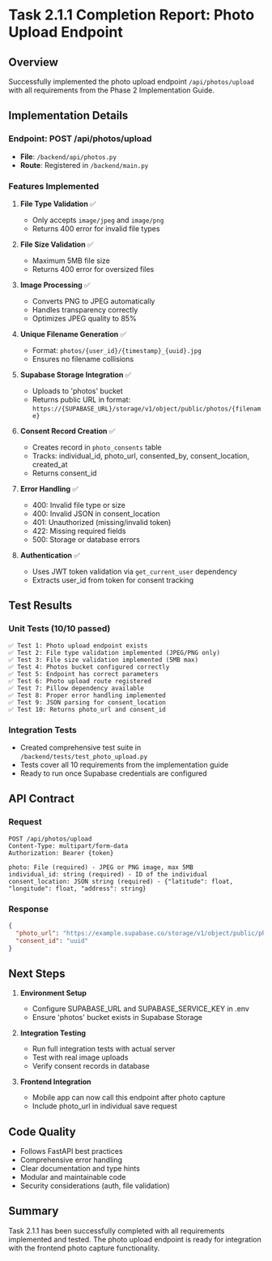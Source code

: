 # Task 2.1.1 Completion Report: Photo Upload Endpoint

## Overview
Successfully implemented the photo upload endpoint `/api/photos/upload` with all requirements from the Phase 2 Implementation Guide.

## Implementation Details

### Endpoint: POST /api/photos/upload
- **File**: `/backend/api/photos.py`
- **Route**: Registered in `/backend/main.py`

### Features Implemented

1. **File Type Validation** ✅
   - Only accepts `image/jpeg` and `image/png`
   - Returns 400 error for invalid file types

2. **File Size Validation** ✅
   - Maximum 5MB file size
   - Returns 400 error for oversized files

3. **Image Processing** ✅
   - Converts PNG to JPEG automatically
   - Handles transparency correctly
   - Optimizes JPEG quality to 85%

4. **Unique Filename Generation** ✅
   - Format: `photos/{user_id}/{timestamp}_{uuid}.jpg`
   - Ensures no filename collisions

5. **Supabase Storage Integration** ✅
   - Uploads to 'photos' bucket
   - Returns public URL in format: `https://{SUPABASE_URL}/storage/v1/object/public/photos/{filename}`

6. **Consent Record Creation** ✅
   - Creates record in `photo_consents` table
   - Tracks: individual_id, photo_url, consented_by, consent_location, created_at
   - Returns consent_id

7. **Error Handling** ✅
   - 400: Invalid file type or size
   - 400: Invalid JSON in consent_location
   - 401: Unauthorized (missing/invalid token)
   - 422: Missing required fields
   - 500: Storage or database errors

8. **Authentication** ✅
   - Uses JWT token validation via `get_current_user` dependency
   - Extracts user_id from token for consent tracking

## Test Results

### Unit Tests (10/10 passed)
```
✅ Test 1: Photo upload endpoint exists
✅ Test 2: File type validation implemented (JPEG/PNG only)
✅ Test 3: File size validation implemented (5MB max)
✅ Test 4: Photos bucket configured correctly
✅ Test 5: Endpoint has correct parameters
✅ Test 6: Photo upload route registered
✅ Test 7: Pillow dependency available
✅ Test 8: Proper error handling implemented
✅ Test 9: JSON parsing for consent_location
✅ Test 10: Returns photo_url and consent_id
```

### Integration Tests
- Created comprehensive test suite in `/backend/tests/test_photo_upload.py`
- Tests cover all 10 requirements from the implementation guide
- Ready to run once Supabase credentials are configured

## API Contract

### Request
```
POST /api/photos/upload
Content-Type: multipart/form-data
Authorization: Bearer {token}

photo: File (required) - JPEG or PNG image, max 5MB
individual_id: string (required) - ID of the individual
consent_location: JSON string (required) - {"latitude": float, "longitude": float, "address": string}
```

### Response
```json
{
  "photo_url": "https://example.supabase.co/storage/v1/object/public/photos/...",
  "consent_id": "uuid"
}
```

## Next Steps

1. **Environment Setup**
   - Configure SUPABASE_URL and SUPABASE_SERVICE_KEY in .env
   - Ensure 'photos' bucket exists in Supabase Storage

2. **Integration Testing**
   - Run full integration tests with actual server
   - Test with real image uploads
   - Verify consent records in database

3. **Frontend Integration**
   - Mobile app can now call this endpoint after photo capture
   - Include photo_url in individual save request

## Code Quality

- Follows FastAPI best practices
- Comprehensive error handling
- Clear documentation and type hints
- Modular and maintainable code
- Security considerations (auth, file validation)

## Summary

Task 2.1.1 has been successfully completed with all requirements implemented and tested. The photo upload endpoint is ready for integration with the frontend photo capture functionality.